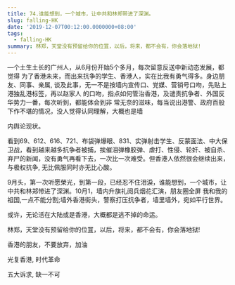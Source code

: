 ```yaml
---
title: 74.谁能想到，一个城市，让中共和林郑带进了深渊。
slug: falling-HK
date: '2019-12-07T00:12:00.0000000+08:00'
tags:
  - falling-HK
summary: 林郑，天堂没有预留给你的位罝，以后，将来，都不会有，你会落地狱!
---
```

―个土生土长的广州人，从6月份开始5个多月，每次留意反送中新动态发展，都觉得 为了香港未来，而出来抗争的学生、香港人，实在比我有勇气得多。身边朋友、同事、亲属, 谈及此事，无一不是按墙内宣传口、党媒、营销号口吻，先贴上港独乱港标签，再以赵家人 的口吻，指点如何管治香港，及谴责抗争者、外国反华势力一番，每次听到，都能体会到非 常无奈的滋味，每当说出港警、政府百般下作不堪的情况，没人觉得认同理解，大概也是墙 

内舆论现状。



看到69、612、616、721、布袋弹爆眼、831、实弹射击学生、反蒙面法、中大保卫战，看到越来越多抗争者被捕，挨催泪弹橡胶弹、虐打、性侵、轮奸、被自杀、弃尸的新闻，没有勇气再看下去，一次比一次难受。但香港人依然很会继续出来，与极权抗争, 无比佩服同时亦无比心酸。



9月头，第一次听愿榮光，到第一段，已经忍不住泪淚，谁能想到，一个城市，让中共和林郑带进了深渊。10月1，墙内升旗礼阅兵烟花汇演，朋友圈全屏 我和我的祖国,一点不能分割;墙外香港街头，警察打压抗争者，墙里墙外，宛如平行世界。 



或许，无论活在大陆或是香港，大概都是逃不掉的命运。



林郑，天堂没有预留给你的位罝，以后，将来，都不会有，你会落地狱!

香港的朋友，不要放弃，加油 



光复香港, 时代革命

五大诉求, 缺一不可

